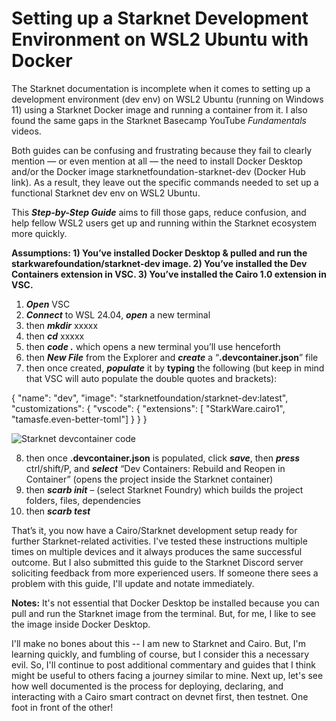 # Setting up a Starknet Development Environment on WSL2 Ubuntu with Docker

The Starknet documentation is incomplete when it comes to setting up a development environment (dev env) on WSL2 Ubuntu (running on Windows 11) using a Starknet Docker image and running a container from it. I also found the same gaps in the Starknet Basecamp YouTube *Fundamentals* videos.

Both guides can be confusing and frustrating because they fail to clearly mention — or even mention at all — the need to install Docker Desktop and/or the Docker image starknetfoundation-starknet-dev (Docker Hub link). As a result, they leave out the specific commands needed to set up a functional Starknet dev env on WSL2 Ubuntu.

This ***Step-by-Step Guide*** aims to fill those gaps, reduce confusion, and help fellow WSL2 users get up and running within the Starknet ecosystem more quickly.


**Assumptions: 
	1)	You’ve installed Docker Desktop & pulled and run the starkwarefoundation/starknet-dev image. 
	2)	You’ve installed the Dev Containers extension in VSC. 
	3)	You’ve installed the Cairo 1.0 extension in VSC.**

1. ***Open*** VSC
2. ***Connect*** to WSL 24.04, ***open*** a new terminal
3. then ***mkdir*** xxxxx
4. then ***cd*** xxxxx
5. then ***code .***  which opens a new terminal you’ll use henceforth
6. then ***New File*** from the Explorer and ***create*** a “**.devcontainer.json**” file
7. then once created, ***populate*** it by **typing** the following (but keep in mind that VSC will auto populate the double quotes and brackets): 

{ 
    "name": "dev",
    "image": "starknetfoundation/starknet-dev:latest",
    "customizations": { 
        "vscode": { 
            "extensions": [ 
                "StarkWare.cairo1", 
                "tamasfe.even-better-toml"] 
                } 
            } 
}

![Starknet devcontainer code](https://github.com/user-attachments/assets/02321a27-0c8b-4417-a6e0-900ec08070e9)

8. then once **.devcontainer.json** is populated, click ***save***, then ***press*** ctrl/shift/P, and ***select*** “Dev Containers: Rebuild and Reopen in Container” 
(opens the project inside the Starknet container)
9. then ***scarb init*** – (select Starknet Foundry) which builds the project folders, files, dependencies
10. then ***scarb test***

That’s it, you now have a Cairo/Starknet development setup ready for further Starknet-related activities. I've tested these instructions multiple times on multiple devices and it always produces the same successful outcome. But I also submitted this guide to the Starknet Discord server soliciting feedback from more experienced users. If someone there sees a problem with this guide, I'll update and notate immediately. 

**Notes:** It's not essential that Docker Desktop be installed because you can pull and run the Starknet image from the terminal. But, for me, I like to see the image inside Docker Desktop. 

I'll make no bones about this -- I am new to Starknet and Cairo. But, I'm learning quickly, and fumbling of course, but I consider this a necessary evil. So, I'll continue to post additional commentary and guides that I think might be useful to others facing a journey similar to mine. Next up, let's see how well documented is the process for deploying, declaring, and interacting with a Cairo smart contract on devnet first, then testnet.  One foot in front of the other!
